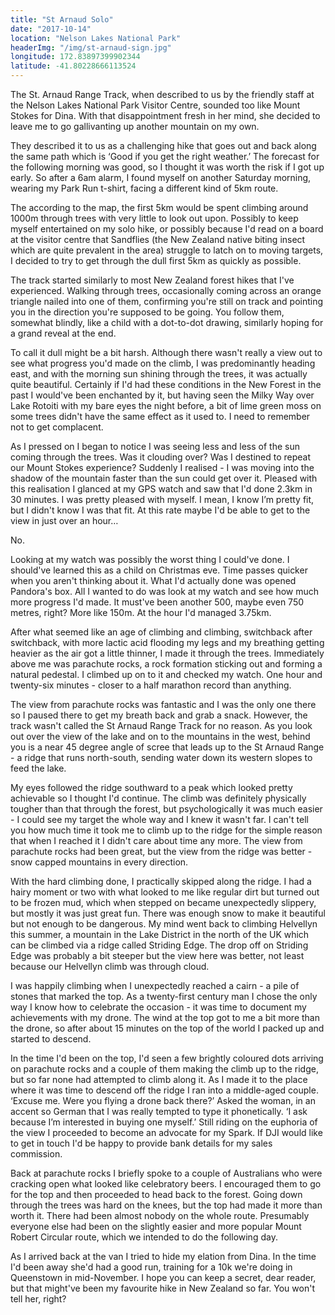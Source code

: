 ```yaml
---
title: "St Arnaud Solo"
date: "2017-10-14"
location: "Nelson Lakes National Park"
headerImg: "/img/st-arnaud-sign.jpg"
longitude: 172.83897399902344
latitude: -41.80228666113524
---
```


The St. Arnaud Range Track, when described to us by the friendly staff at the Nelson Lakes National Park Visitor Centre, sounded too like Mount Stokes for Dina. With that disappointment fresh in her mind, she decided to leave me to go gallivanting up another mountain on my own.

They described it to us as a challenging hike that goes out and back along the same path which is ‘Good if you get the right weather.’ The forecast for the following morning was good, so I thought it was worth the risk if I got up early. So after a 6am alarm, I found myself on another Saturday morning, wearing my Park Run t-shirt, facing a different kind of 5km route.

The according to the map, the first 5km would be spent climbing around 1000m through trees with very little to look out upon. Possibly to keep myself entertained on my solo hike, or possibly because I'd read on a board at the visitor centre that Sandflies (the New Zealand native biting insect which are quite prevalent in the area) struggle to latch on to moving targets, I decided to try to get through the dull first 5km as quickly as possible.

<div><photo url="/img/st-arnaud-peak-in-distance.jpg" caption="The peak, tantalisingly in the distance at the edge of the ridge"></photo></div>

The track started similarly to most New Zealand forest hikes that I've experienced. Walking through trees, occasionally coming across an orange triangle nailed into one of them, confirming you're still on track and pointing you in the direction you're supposed to be going. You follow them, somewhat blindly, like a child with a dot-to-dot drawing, similarly hoping for a grand reveal at the end.

To call it dull might be a bit harsh. Although there wasn't really a view out to see what progress you'd made on the climb, I was predominantly heading east, and with the morning sun shining through the trees, it was actually quite beautiful. Certainly if I'd had these conditions in the New Forest in the past I would've been enchanted by it, but having seen the Milky Way over Lake Rotoiti with my bare eyes the night before, a bit of lime green moss on some trees didn't have the same effect as it used to. I need to remember not to get complacent.

<div><photo url="/img/st-arnaud-ski-jump.jpg" caption="The hike up from parachute rocks to the ridge"></photo></div>

As I pressed on I began to notice I was seeing less and less of the sun coming through the trees. Was it clouding over? Was I destined to repeat our Mount Stokes experience? Suddenly I realised - I was moving into the shadow of the mountain faster than the sun could get over it. Pleased with this realisation I glanced at my GPS watch and saw that I'd done 2.3km in 30 minutes. I was pretty pleased with myself. I mean, I know I’m pretty fit, but I didn't know I was that fit. At this rate maybe I'd be able to get to the view in just over an hour…

No. 

Looking at my watch was possibly the worst thing I could've done. I should've learned this as a child on Christmas eve. Time passes quicker when you aren't thinking about it. What I'd actually done was opened Pandora's box. All I wanted to do was look at my watch and see how much more progress I'd made. It must've been another 500, maybe even 750 metres, right? More like 150m. At the hour I'd managed 3.75km.

After what seemed like an age of climbing and climbing, switchback after switchback, with more lactic acid flooding my legs and my breathing getting heavier as the air got a little thinner, I made it through the trees. Immediately above me was parachute rocks, a rock formation sticking out and forming a natural pedestal. I climbed up on to it and checked my watch. One hour and twenty-six minutes - closer to a half marathon record than anything.

<div><photo url="/img/st-arnaud-ridge.jpg" fullwidth="true"></photo></div>

The view from parachute rocks was fantastic and I was the only one there so I paused there to get my breath back and grab a snack. However, the track wasn't called the St Arnaud Range Track for no reason. As you look out over the view of the lake and on to the mountains in the west, behind you is a near 45 degree angle of scree that leads up to the St Arnaud Range - a ridge that runs north-south, sending water down its western slopes to feed the lake. 

My eyes followed the ridge southward to a peak which looked pretty achievable so I thought I'd continue. The climb was definitely physically tougher than that through the forest, but psychologically it was much easier - I could see my target the whole way and I knew it wasn't far. I can't tell you how much time it took me to climb up to the ridge for the simple reason that when I reached it I didn't care about time any more. The view from parachute rocks had been great, but the view from the ridge was better - snow capped mountains in every direction.

With the hard climbing done, I practically skipped along the ridge. I had a hairy moment or two with what looked to me like regular dirt but turned out to be frozen mud, which when stepped on became unexpectedly slippery, but mostly it was just great fun. There was enough snow to make it beautiful but not enough to be dangerous. My mind went back to climbing Helvellyn this summer, a mountain in the Lake District in the north of the UK which can be climbed via a ridge called Striding Edge. The drop off on Striding Edge was probably a bit steeper but the view here was better, not least because our Helvellyn climb was through cloud.

I was happily climbing when I unexpectedly reached a cairn - a pile of stones that marked the top. As a twenty-first century man I chose the only way I know how to celebrate the occasion - it was time to document my achievements with my drone. The wind at the top got to me a bit more than the drone, so after about 15 minutes on the top of the world I packed up and started to descend.

<div><photo url="/img/st-arnaud-mountains.jpg" fullwidth="true"></photo></div>

In the time I'd been on the top, I'd seen a few brightly coloured dots arriving on parachute rocks and a couple of them making the climb up to the ridge, but so far none had attempted to climb along it. As I made it to the place where it was time to descend off the ridge I ran into a middle-aged couple. ‘Excuse me. Were you flying a drone back there?’ Asked the woman, in an accent so German that I was really tempted to type it phonetically. ‘I ask because I’m interested in buying one myself.’ Still riding on the euphoria of the view I proceeded to become an advocate for my Spark. If DJI would like to get in touch I'd be happy to provide bank details for my sales commission.

Back at parachute rocks I briefly spoke to a couple of Australians who were cracking open what looked like celebratory beers. I encouraged them to go for the top and then proceeded to head back to the forest. Going down through the trees was hard on the knees, but the top had made it more than worth it. There had been almost nobody on the whole route. Presumably everyone else had been on the slightly easier and more popular Mount Robert Circular route, which we intended to do the following day.

<div><photo url="/img/st-arnaud-at-peak.jpg" caption="The valley on the eastern side of the St Arnaud Range, as viewed from the peak"></photo></div>

<div><map route="/route/st-arnaud.json" type="article" layer="terrain"></map></div>

As I arrived back at the van I tried to hide my elation from Dina. In the time I'd been away she'd had a good run, training for a 10k we're doing in Queenstown in mid-November. I hope you can keep a secret, dear reader, but that might've been my favourite hike in New Zealand so far. You won't tell her, right?
